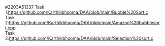 #2203A51337
Task 1:https://github.com/Karthikbhooma/DAA/blob/main/Bubble%20Sort.c        
Task 2:https://github.com/Karthikbhooma/DAA/blob/main/Amazon%20bubblesort.cpp    
Task 3:https://github.com/Karthikbhooma/DAA/blob/main/Selection%20sort.c
